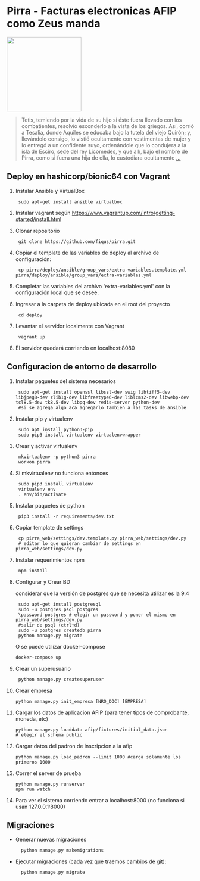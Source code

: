 # Pirra - Facturas electronicas AFIP como Zeus manda

<img src="https://upload.wikimedia.org/wikipedia/commons/thumb/1/1e/Achille_a_Sciro2.JPG/220px-Achille_a_Sciro2.JPG" width="200" />

> Tetis, temiendo por la vida de su hijo si éste fuera llevado con los combatientes, resolvió esconderlo a la vista de los griegos. Así, corrió a Tesalia, donde Aquiles se educaba bajo la tutela del viejo Quirón; y, llevándolo consigo, lo vistió ocultamente con vestimentas de mujer y lo entregó a un confidente suyo, ordenándole que lo condujera a la isla de Esciro, sede del rey Licomedes, y que allí, bajo el nombre de Pirra, como si fuera una hija de ella, lo custodiara ocultamente [...](https://es.wikipedia.org/wiki/Aquiles_en_Esciro_(Hasse))


Deploy en hashicorp/bionic64 con Vagrant
------------------------

1. Instalar Ansible y VirtualBox

        sudo apt-get install ansible virtualbox

2. Instalar vagrant según https://www.vagrantup.com/intro/getting-started/install.html
        
3. Clonar repositorio

        git clone https://github.com/fiqus/pirra.git

4. Copiar el template de las variables de deploy al archivo de configuración:
 
        cp pirra/deploy/ansible/group_vars/extra-variables.template.yml pirra/deploy/ansible/group_vars/extra-variables.yml

5. Completar las variables del archivo 'extra-variables.yml' con la configuración local que se desee.

6. Ingresar a la carpeta de deploy ubicada en el root del proyecto

        cd deploy

7. Levantar el servidor localmente con Vagrant

        vagrant up

8. El servidor quedará corriendo en localhost:8080

Configuracion de entorno de desarrollo
--------------------------------------

1. Instalar paquetes del sistema necesarios

        sudo apt-get install openssl libssl-dev swig libtiff5-dev libjpeg8-dev zlib1g-dev libfreetype6-dev liblcms2-dev libwebp-dev tcl8.5-dev tk8.5-dev libpq-dev redis-server python-dev
        #si se agrega algo aca agregarlo tambien a las tasks de ansible
        
2. Instalar pip y virtualenv

        sudo apt install python3-pip
        sudo pip3 install virtualenv virtualenvwrapper

3. Crear y activar virtualenv

        mkvirtualenv -p python3 pirra
        workon pirra

4. Si mkvirtualenv no funciona entonces

        sudo pip3 install virtualenv
        virtualenv env
        . env/bin/activate

5. Instalar paquetes de python

        pip3 install -r requirements/dev.txt

6. Copiar template de settings
        
        cp pirra_web/settings/dev.template.py pirra_web/settings/dev.py
        # editar lo que quieran cambiar de settings en pirra_web/settings/dev.py

7. Instalar requerimientos npm
        
        npm install

8. Configurar y Crear BD

    considerar que la versión de postgres que se necesita utilizar es la 9.4
        
        sudo apt-get install postgresql
        sudo -u postgres psql postgres
        \password postgres # elegir un password y poner el mismo en pirra_web/settings/dev.py
        #salir de psql (ctrl+d)
        sudo -u postgres createdb pirra
        python manage.py migrate
        
    O se puede utilizar docker-compose
        
       docker-compose up

9. Crear un superusuario
        
        python manage.py createsuperuser

10. Crear empresa

        python manage.py init_empresa [NRO_DOC] [EMPRESA]        
        
10. Cargar los datos de aplicacion AFIP (para tener tipos de comprobante, moneda, etc)

        python manage.py loaddata afip/fixtures/initial_data.json 
        # elegir el schema public


11. Cargar datos del padron de inscripcion a la afip

        python manage.py load_padron --limit 1000 #carga solamente los primeros 1000

12. Correr el server de prueba

        python manage.py runserver
        npm run watch

13. Para ver el sistema corriendo entrar a localhost:8000 (no funciona si usan 127.0.0.1:8000)

Migraciones
-----------

* Generar nuevas migraciones

        python manage.py makemigrations

* Ejecutar migraciones (cada vez que traemos cambios de git):
        
        python manage.py migrate 


